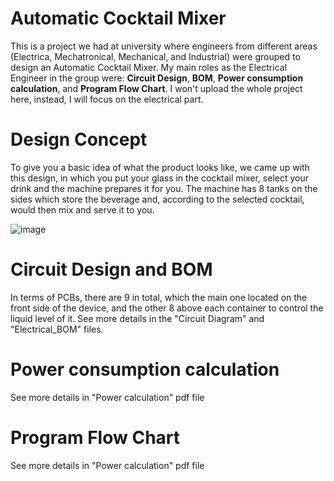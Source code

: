 # Automatic Cocktail Mixer

This is a project we had at university where engineers from different areas (Electrica, Mechatronical, Mechanical, and Industrial) were grouped to design an Automatic Cocktail Mixer. My main roles as the Electrical Engineer in the group were: **Circuit Design**, **BOM**, **Power consumption calculation**, and **Program Flow Chart**. I won't upload the whole project here, instead, I will focus on the electrical part.

# Design Concept

To give you a basic idea of what the product looks like, we came up with this design, in which you put your glass in the cocktail mixer, select your drink and the machine prepares it for you. The machine has 8 tanks on the sides which store the beverage and, according to the selected cocktail, would then mix and serve it to you.

![image](https://github.com/user-attachments/assets/c06bb4b6-cbdd-4c42-974c-f9ab014fa44e)

# Circuit Design and BOM

In terms of PCBs, there are 9 in total, which the main one located on the front side of the device, and the other 8 above each container to control the liquid level of it. See more details in the "Circuit Diagram" and "Electrical_BOM" files.

# Power consumption calculation

See more details in "Power calculation" pdf file

# Program Flow Chart

See more details in "Power calculation" pdf file
